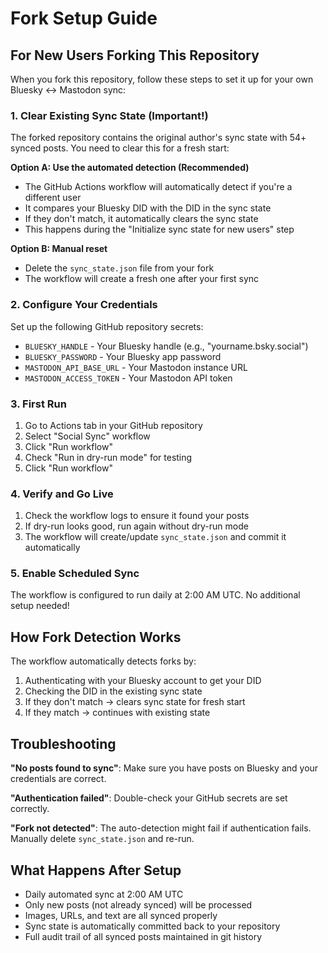 # Fork Setup Guide

## For New Users Forking This Repository

When you fork this repository, follow these steps to set it up for your own Bluesky ↔ Mastodon sync:

### 1. Clear Existing Sync State (Important!)

The forked repository contains the original author's sync state with 54+ synced posts. You need to clear this for a fresh start:

**Option A: Use the automated detection (Recommended)**
- The GitHub Actions workflow will automatically detect if you're a different user
- It compares your Bluesky DID with the DID in the sync state
- If they don't match, it automatically clears the sync state
- This happens during the "Initialize sync state for new users" step

**Option B: Manual reset**
- Delete the `sync_state.json` file from your fork
- The workflow will create a fresh one after your first sync

### 2. Configure Your Credentials

Set up the following GitHub repository secrets:
- `BLUESKY_HANDLE` - Your Bluesky handle (e.g., "yourname.bsky.social")
- `BLUESKY_PASSWORD` - Your Bluesky app password
- `MASTODON_API_BASE_URL` - Your Mastodon instance URL
- `MASTODON_ACCESS_TOKEN` - Your Mastodon API token

### 3. First Run

1. Go to Actions tab in your GitHub repository
2. Select "Social Sync" workflow
3. Click "Run workflow"
4. Check "Run in dry-run mode" for testing
5. Click "Run workflow"

### 4. Verify and Go Live

1. Check the workflow logs to ensure it found your posts
2. If dry-run looks good, run again without dry-run mode
3. The workflow will create/update `sync_state.json` and commit it automatically

### 5. Enable Scheduled Sync

The workflow is configured to run daily at 2:00 AM UTC. No additional setup needed!

## How Fork Detection Works

The workflow automatically detects forks by:
1. Authenticating with your Bluesky account to get your DID
2. Checking the DID in the existing sync state
3. If they don't match → clears sync state for fresh start
4. If they match → continues with existing state

## Troubleshooting

**"No posts found to sync"**: Make sure you have posts on Bluesky and your credentials are correct.

**"Authentication failed"**: Double-check your GitHub secrets are set correctly.

**"Fork not detected"**: The auto-detection might fail if authentication fails. Manually delete `sync_state.json` and re-run.

## What Happens After Setup

- Daily automated sync at 2:00 AM UTC
- Only new posts (not already synced) will be processed
- Images, URLs, and text are all synced properly  
- Sync state is automatically committed back to your repository
- Full audit trail of all synced posts maintained in git history
